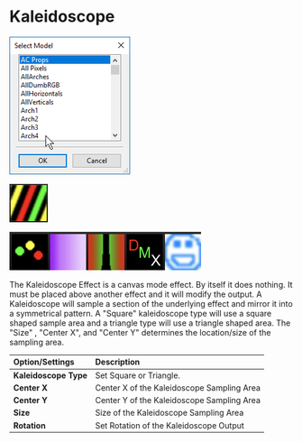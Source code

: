 # Kaleidoscope

![Icon](../../.gitbook/assets/image%20%28418%29.png)

![Sequencer Grid](../../.gitbook/assets/image%20%28786%29.png)

![](../../.gitbook/assets/image%20%28317%29.png)

The Kaleidoscope Effect is a canvas mode effect. By itself it does nothing. It must be placed above another effect and it will modify the output. A  Kaleidoscope will sample a section of the underlying effect and mirror it into a symmetrical pattern. A "Square" kaleidoscope type will use a square shaped sample area and a triangle type will use a triangle shaped area.  The "Size" , "Center X", and "Center Y" determines the location/size of the sampling area. 



| Option/Settings | Description |
| :--- | :--- |
| **Kaleidoscope Type** | Set Square or Triangle. |
| **Center X** | Center X of the Kaleidoscope Sampling Area |
| **Center Y** | Center Y of the Kaleidoscope Sampling Area |
| **Size** | Size of the Kaleidoscope Sampling Area |
| **Rotation** | Set Rotation of the Kaleidoscope Output |

